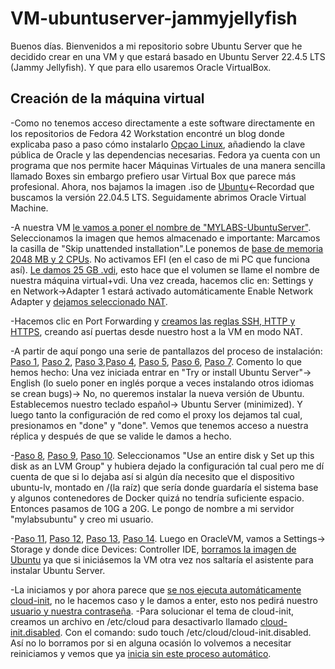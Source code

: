 # VM-ubuntuserver-jammyjellyfish
Buenos días. Bienvenidos a mi repositorio sobre Ubuntu Server que he decidido crear en una VM y que estará basado en Ubuntu Server 22.4.5 LTS (Jammy Jellyfish). Y que para ello usaremos Oracle VirtualBox.

## Creación de la máquina virtual

-Como no tenemos acceso directamente a este software directamente en los repositorios de Fedora 42 Workstation encontré un blog donde explicaba paso a paso cómo instalarlo [Opçao Linux](https://www.blogopcaolinux.com.br/2016/03/instalando-oracle-virtualbox-no-fedora.html), añadiendo la clave pública de Oracle y las dependencias necesarias.
Fedora ya cuenta con un programa que nos permite hacer Máquinas Virtuales de una manera sencilla llamado Boxes sin embargo prefiero usar Virtual Box que parece más profesional.
Ahora, nos bajamos la imagen .iso de [Ubuntu](https://ubuntu.com/download/alternative-downloads)<-Recordad que buscamos la versión 22.04.5 LTS. Seguidamente abrimos Oracle Virtual Machine.

-A nuestra VM [le vamos a poner el nombre de "MYLABS-UbuntuServer"](VMachine/instalacion/1.png). Seleccionamos la imagen que hemos almacenado e importante: Marcamos la casilla de "Skip unattended installation".Le ponemos de [base de memoria 2048 MB y 2 CPUs](VMachine/instalacion/2.png). No activamos EFI (en el caso de mi PC que funciona así).
[Le damos 25 GB .vdi](VMachine/instalacion/3.png), esto hace que el volumen se llame el nombre de nuestra máquina virtual+vdi. Una vez creada, hacemos clic en: Settings y en Network->Adapter 1 estará activado automáticamente Enable Network Adapter y [dejamos seleccionado NAT](VMachine/instalacion/7.png).

-Hacemos clic en Port Forwarding y [creamos las reglas SSH, HTTP y HTTPS](VMachine/instalacion/4.png), creando así puertas desde nuestro host a la VM en modo NAT.

-A partir de aquí pongo una serie de pantallazos del proceso de instalación: [Paso 1](VMachine/instalacion/8.png), [Paso 2](VMachine/instalacion/9.png), [Paso 3](VMachine/instalacion/10.png),[Paso 4](VMachine/instalacion/11.png), [Paso 5](VMachine/instalacion/14.png), [Paso 6](VMachine/instalacion/13.png), [Paso 7](VMachine/instalacion/15.png).
Comento lo que hemos hecho: Una vez iniciada entrar en "Try or install Ubuntu Server"-> English (lo suelo poner en inglés porque a veces instalando otros idiomas se crean bugs)-> No, no queremos instalar la nueva versión de Ubuntu. Establecemos nuestro teclado español-> Ubuntu Server (minimized). Y luego tanto la configuración de red como el proxy los dejamos tal cual, presionamos en "done" y "done". Vemos que tenemos acceso a nuestra réplica y después de que se valide le damos a hecho.

-[Paso 8](VMachine/instalacion/16.png), [Paso 9](VMachine/instalacion/17.png), [Paso 10](VMachine/instalacion/18.png).
Seleccionamos "Use an entire disk y Set up this disk as an LVM Group" y hubiera dejado la configuración tal cual pero me dí cuenta de que si lo dejaba así si algún día necesito que el dispositivo ubuntu-lv, montado en /(la raíz) que sería donde guardaría el sistema base y algunos contenedores de Docker quizá no tendría suficiente espacio. Entonces pasamos de 10G a 20G. Le pongo de nombre a mi servidor "mylabsubuntu" y creo mi usuario.

-[Paso 11](VMachine/instalacion/20.png), [Paso 12](VMachine/instalacion/21.png), [Paso 13](VMachine/instalacion/22.png), [Paso 14](VMachine/instalacion/24.png). Luego en OracleVM, vamos a Settings-> Storage y donde dice Devices: Controller IDE, [borramos la imagen de Ubuntu](VMachine/instalacion/6.png) ya que si iniciásemos la VM otra vez nos saltaría el asistente para instalar Ubuntu Server.

-La iniciamos y por ahora parece que [se nos ejecuta automáticamente cloud-init](VMachine/instalacion/25.png), no le hacemos caso y le damos a enter, esto nos pedirá nuestro [usuario y nuestra contraseña](VMachine/instalacion/26.png).
-Para solucionar el tema de cloud-init, creamos un archivo en /etc/cloud para desactivarlo llamado [cloud-init.disabled](VMachine/instalacion/28.png). Con el comando: sudo touch /etc/cloud/cloud-init.disabled. Así no lo borramos por si en alguna ocasión lo volvemos a necesitar reiniciamos y vemos que ya [inicia sin este proceso automático](VMachine/instalacion/29.png).

